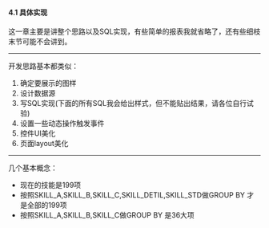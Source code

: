 #### 4.1 具体实现
这一章主要是讲整个思路以及SQL实现，有些简单的报表我就省略了，还有些细枝末节可能不会讲到。

----
开发思路基本都类似：

1. 确定要展示的图样
2. 设计数据源
3. 写SQL实现(下面的所有SQL我会给出样式，但不能贴出结果，请各位自行试验)
4. 设置一些动态操作触发事件
5. 控件UI美化
6. 页面layout美化
---
几个基本概念：
* 现在的技能是199项
* 按照SKILL_A,SKILL_B,SKILL_C,SKILL_DETIL,SKILL_STD做GROUP BY 才是全部的199项
* 按照SKILL_A,SKILL_B,SKILL_C做GROUP BY 是36大项